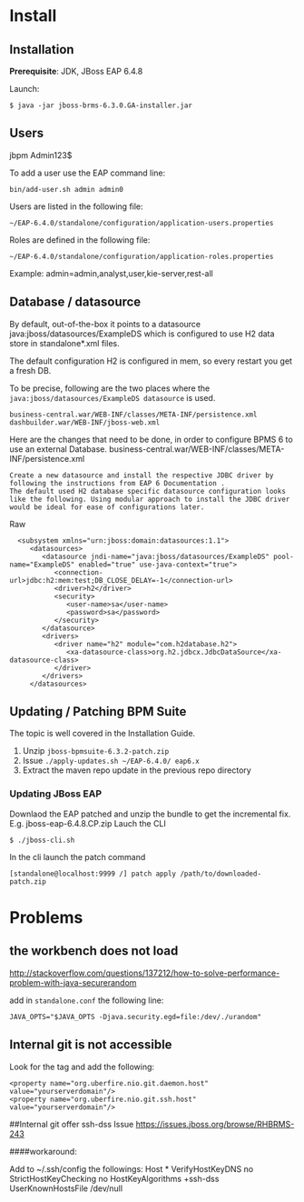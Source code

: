 # Install

## Installation 

**Prerequisite**: JDK, JBoss EAP 6.4.8

Launch:

    $ java -jar jboss-brms-6.3.0.GA-installer.jar
    

## Users
jbpm
Admin123$

To add a user use the EAP command line:

    bin/add-user.sh admin admin0

Users are listed in the following file:

    ~/EAP-6.4.0/standalone/configuration/application-users.properties

Roles are defined in the following file:

    ~/EAP-6.4.0/standalone/configuration/application-roles.properties

Example:
    admin=admin,analyst,user,kie-server,rest-all



## Database / datasource
By default, out-of-the-box it points to a datasource java:jboss/datasources/ExampleDS which is configured to use H2 data store in standalone*.xml files.

The default configuration H2 is configured in mem, so every restart you get a fresh DB.

To be precise, following are the two places where the `java:jboss/datasources/ExampleDS datasource` is used.


    business-central.war/WEB-INF/classes/META-INF/persistence.xml
    dashbuilder.war/WEB-INF/jboss-web.xml
    
Here are the changes that need to be done, in order to configure BPMS 6 to use an external Database.
business-central.war/WEB-INF/classes/META-INF/persistence.xml

    Create a new datasource and install the respective JDBC driver by following the instructions from EAP 6 Documentation .
    The default used H2 database specific datasource configuration looks like the following. Using modular approach to install the JDBC driver would be ideal for ease of configurations later.

Raw

      <subsystem xmlns="urn:jboss:domain:datasources:1.1">
         <datasources>
            <datasource jndi-name="java:jboss/datasources/ExampleDS" pool-name="ExampleDS" enabled="true" use-java-context="true">
               <connection-url>jdbc:h2:mem:test;DB_CLOSE_DELAY=-1</connection-url>
               <driver>h2</driver>
               <security>
                  <user-name>sa</user-name>
                  <password>sa</password>
               </security>
            </datasource>
            <drivers>
               <driver name="h2" module="com.h2database.h2">
                  <xa-datasource-class>org.h2.jdbcx.JdbcDataSource</xa-datasource-class>
               </driver>
            </drivers>
         </datasources>

## Updating / Patching BPM Suite

The topic is well covered in the Installation Guide.

1. Unzip `jboss-bpmsuite-6.3.2-patch.zip`
2. Issue `./apply-updates.sh ~/EAP-6.4.0/ eap6.x`
3. Extract the maven repo update in the previous repo directory

### Updating JBoss EAP

Downlaod the EAP patched and unzip the bundle to get the incremental fix.
E.g. jboss-eap-6.4.8.CP.zip
Lauch the CLI

    $ ./jboss-cli.sh 

In the cli launch the patch command

    [standalone@localhost:9999 /] patch apply /path/to/downloaded-patch.zip

# Problems 
## the workbench does not load

http://stackoverflow.com/questions/137212/how-to-solve-performance-problem-with-java-securerandom

add in `standalone.conf` the following line:

    JAVA_OPTS="$JAVA_OPTS -Djava.security.egd=file:/dev/./urandom"


## Internal git is not accessible

Look for the <system-properties> tag and add the following:

    <property name="org.uberfire.nio.git.daemon.host" value="yourserverdomain"/>
    <property name="org.uberfire.nio.git.ssh.host" value="yourserverdomain"/>

##Internal git offer ssh-dss
Issue https://issues.jboss.org/browse/RHBRMS-243

####workaround: 

Add to ~/.ssh/config the followings:
Host *
VerifyHostKeyDNS no
StrictHostKeyChecking no
HostKeyAlgorithms +ssh-dss
UserKnownHostsFile /dev/null